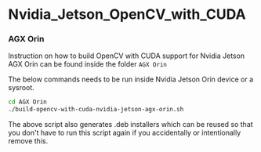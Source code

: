 # Nvidia_Jetson_OpenCV_with_CUDA

### **AGX Orin**

Instruction on how to build OpenCV with CUDA support for Nvidia Jetson AGX Orin can be found inside the folder `AGX Orin`

The below commands needs to be run inside Nvidia Jetson Orin device or a sysroot.

```sh
cd AGX Orin
./build-opencv-with-cuda-nvidia-jetson-agx-orin.sh
```

The above script also generates .deb installers which can be reused so that you don't have to run this script again if you accidentally or intentionally remove this.
